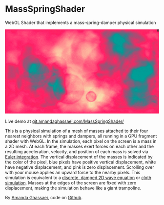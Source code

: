 # MassSpringShader
WebGL Shader that implements a mass-spring-damper physical simulation

<img src="massspringdamper.gif"/>

Live demo at <a href="http://git.amandaghassaei.com/MassSpringShader/" target="_blank">git.amandaghassaei.com/MassSpringShader/</a>

This is a physical simulation of a mesh of masses attached to their four nearest neighbors with springs and dampers, all running in a GPU fragment shader with WebGL.
In the simulation, each pixel on the screen is a mass in a 2D mesh.
At each frame, the masses exert forces on each other and the resulting acceleration, velocity, and position of each mass is solved via
<a href="https://en.wikipedia.org/wiki/Euler_method" target="_blank">Euler integration</a>.  The vertical displacement of the masses is indicated by the color
of the pixel, blue pixels have positive vertical displacement, white have negative displacement, and pink is zero displacement.
Scrolling over with your mouse applies an upward force to the nearby pixels.
This simulation is equivalent to a <a href="https://en.wikipedia.org/wiki/Wave_equation" target="_blank">discrete, damped 2D wave equation</a>
or <a href="https://en.wikipedia.org/wiki/Cloth_modeling" target="_blank">cloth simulation</a>.  Masses at the edges of the screen are fixed with zero displacement,
making the simulation behave like a giant trampoline.

By <a href="http://www.amandaghassaei.com/" target="_blank">Amanda Ghassaei</a>, code on <a href="https://github.com/amandaghassaei/MassSpringShader" target="_blank">Github</a>.

